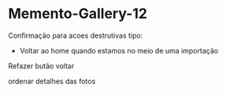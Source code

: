 # Memento-Gallery-12

Confirmação para acoes destrutivas tipo:
- Voltar ao home quando estamos no meio de uma importação

Refazer butão voltar

ordenar detalhes das fotos